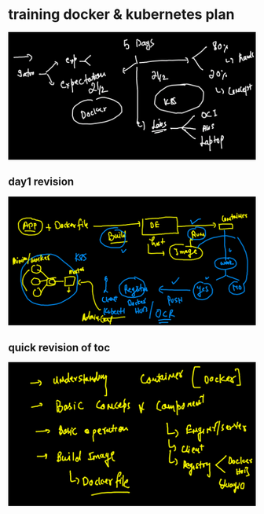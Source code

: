 # training docker & kubernetes plan 


<img src="plan.png">

## day1 revision 

<img src="rev.png">

## quick revision of toc

<img src="rev1.png">


